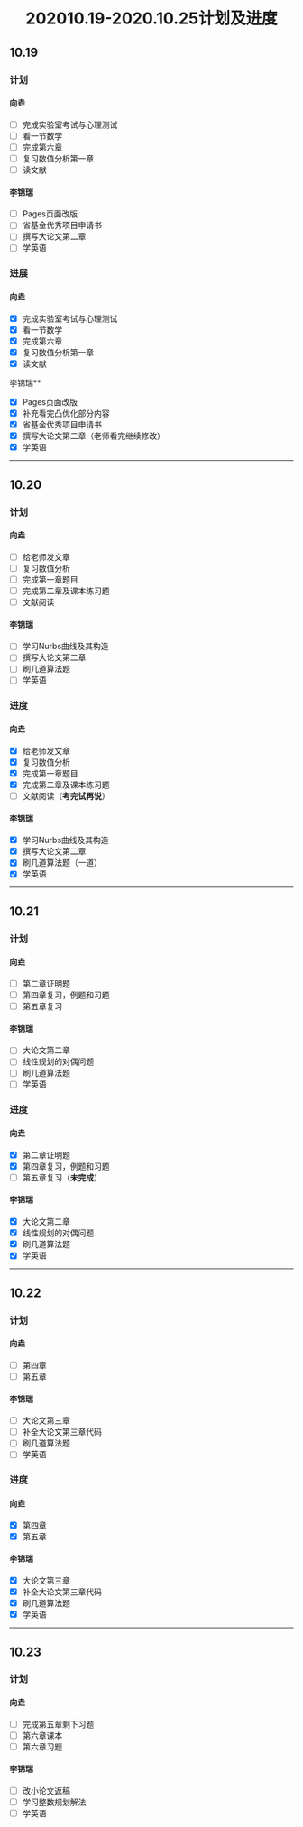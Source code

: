 # <center>202010.19-2020.10.25计划及进度

## 10.19

### 计划

#### 向垚

- [ ] 完成实验室考试与心理测试
- [ ] 看一节数学
- [ ] 完成第六章
- [ ] 复习数值分析第一章
- [ ] 读文献

#### 李锦瑞

- [ ] Pages页面改版
- [ ] 省基金优秀项目申请书
- [ ] 撰写大论文第二章
- [ ] 学英语

### 进展

#### 向垚

- [x] 完成实验室考试与心理测试
- [x] 看一节数学
- [x] 完成第六章
- [x] 复习数值分析第一章
- [x] 读文献

李锦瑞**

- [x] Pages页面改版
- [x] 补充看完凸优化部分内容
- [x] 省基金优秀项目申请书
- [x] 撰写大论文第二章（老师看完继续修改）
- [x] 学英语
 
---

## 10.20

### 计划

#### 向垚

- [ ] 给老师发文章
- [ ] 复习数值分析
- [ ] 完成第一章题目
- [ ] 完成第二章及课本练习题
- [ ] 文献阅读
 
#### 李锦瑞

- [ ] 学习Nurbs曲线及其构造
- [ ] 撰写大论文第二章
- [ ] 刷几道算法题
- [ ] 学英语

### 进度

#### 向垚

- [x] 给老师发文章
- [x] 复习数值分析
- [x] 完成第一章题目
- [x] 完成第二章及课本练习题
- [ ] 文献阅读（**考完试再说**）

#### 李锦瑞

- [x] 学习Nurbs曲线及其构造
- [x] 撰写大论文第二章
- [x] 刷几道算法题（一道）
- [x] 学英语

---

## 10.21

### 计划

#### 向垚

- [ ] 第二章证明题
- [ ] 第四章复习，例题和习题
- [ ] 第五章复习

#### 李锦瑞

- [ ] 大论文第二章
- [ ] 线性规划的对偶问题
- [ ] 刷几道算法题
- [ ] 学英语

### 进度

#### 向垚

- [x] 第二章证明题
- [x] 第四章复习，例题和习题
- [ ] 第五章复习（**未完成**）

#### 李锦瑞

- [x] 大论文第二章
- [x] 线性规划的对偶问题
- [x] 刷几道算法题
- [x] 学英语

---

## 10.22

### 计划

#### 向垚

- [ ] 第四章
- [ ] 第五章

#### 李锦瑞

- [ ] 大论文第三章
- [ ] 补全大论文第三章代码
- [ ] 刷几道算法题
- [ ] 学英语

### 进度

#### 向垚

- [x] 第四章
- [x] 第五章

#### 李锦瑞

- [x] 大论文第三章
- [x] 补全大论文第三章代码
- [x] 刷几道算法题
- [x] 学英语

---

## 10.23

### 计划

#### 向垚

- [ ] 完成第五章剩下习题
- [ ] 第六章课本
- [ ] 第六章习题

#### 李锦瑞

- [ ] 改小论文返稿
- [ ] 学习整数规划解法
- [ ] 学英语